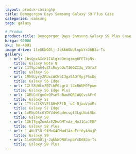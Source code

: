 ```yaml
---
layout: produk-casinghp
title: Demogorgon Days Samsung Galaxy S9 Plus Case
categories: samsung
tags: galaxy

# Produk
product-title: Demogorgon Days Samsung Galaxy S9 Plus Case
harga: 90000
sku: hn-4091
image-drive: 1leGKNGOlj-JqkkWONUlnpbYxD6B3o-Ts
gallery:
  - url: 1bsQpxAXcK1IAlgYdOeigzmg6FE7kpNs-
    title: Galaxy Note 8
  - url: 11T9pJmh4oZtiRwy0QcT3GGZI2q_VQfxZ
    title: Galaxy S6
  - url: 1Mh0UyryZRUxiWCWoIJgz5AOf9pjP6xDq
    title: Galaxy S6 Edge
  - url: 1XLS8UWLoZ07ibF0cgrX-l4xRWUM9Ppwm
    title: Galaxy S6 Edge Plus
  - url: 1XBUCdfgmOeQPsn5nBauHQR1WQGvcAFr0
    title: Galaxy S7
  - url: 1TYtsCtKVVElA0vMFfD_-uC-OjawVpuMs
    title: Galaxy S7 Edge
  - url: 1xENpDtcGYDYVdvGqdecsgf3LgLNuiSbn
    title: Galaxy S8
  - url: 1XbITgqZumAcEZhwDMTvAz_MoJ1GaJEBF
    title: Galaxy S8 Plus
  - url: 1_4KuTS8-9fMoG4CMud1AzuEtt0yANujP
    title: Galaxy S9
  - url: 1leGKNGOlj-JqkkWONUlnpbYxD6B3o-Ts
    title: Galaxy S9 Plus
---
```

